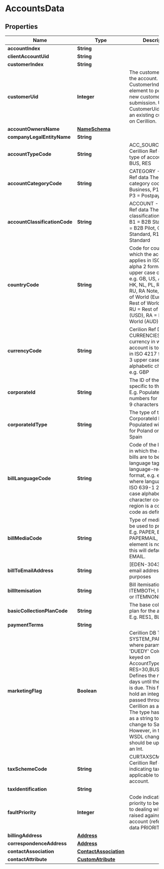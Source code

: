 
# AccountsData

## Properties
Name | Type | Description | Notes
------------ | ------------- | ------------- | -------------
**accountIndex** | **String** |  | 
**clientAccountUid** | **String** |  | 
**customerIndex** | **String** |  |  [optional]
**customerUid** | **Integer** | The customer owning the account.   Use the CustomerIndex element to point to a new customer in the submission.   Use the CustomerUid to point to an existing customer on Cerillion.  |  [optional]
**accountOwnersName** | [**NameSchema**](NameSchema.md) |  | 
**companyLegalEntityName** | **String** |  | 
**accountTypeCode** | **String** | ACC_SOURCE - Cerillion Ref data The type of account, e.g. BUS, RES  | 
**accountCategoryCode** | **String** | CATEGORY - Cerillion Ref data The account category code, e.g. FI &#x3D; Business, P1 &#x3D; Prepay, P3 &#x3D; Postpay  | 
**accountClassificationCode** | **String** | ACCOUNT - Cerillion Ref data The account classification code,e.g. B1 &#x3D; B2B Standard, B2 &#x3D; B2B Pilot, C1 &#x3D; CRIL Standard, R1 &#x3D; B2C Standard  | 
**countryCode** | **String** | Code for country to which the account applies in ISO 3166-1 alpha 2 format  – i.e. 2 upper case characters, e.g. GB, US, AU, DE, ES, HK, NL, PL, RW, RG, RU, RA Note, RW &#x3D; Rest of World (Euro), RG &#x3D; Rest of World (GBP), RU &#x3D; Rest of World (USD), RA &#x3D; Rest of World (AUD)  | 
**currencyCode** | **String** | Cerilion Ref Data&#x3D; CURRENCIES Code for currency in which account is to be billed in ISO 4217 form  – i.e. 3 upper case alphabetic characters, e.g. GBP  | 
**corporateId** | **String** | The ID of the company specific to the country E.g. Populated with 9 numbers for Poland or 9 characters for Spain  |  [optional]
**corporateIdType** | **String** | The type of the CorporateId E.g. Populated with Regon for Poland or CIF for Spain  |  [optional]
**billLanguageCode** | **String** | Code of the language in which the account&#39;s bills are to be printed language tag language-region format, e.g. en-GB, where language is an ISO 639-1 2 lower case alphabetic character code and region is a country code as defined above.  | 
**billMediaCode** | **String** | Type of media that will be used to produce bill. E.g. PAPER, EMAIL, PAPERMAIL, NOBILL If element is not supplied this will default to EMAIL.  |  [optional]
**billToEmailAddress** | **String** | [EDEN-3043] The email address for billing purposes  |  [optional]
**billItemisation** | **String** | Bill itemisation. One of&#x3D; ITEMBOTH, ITEMCSVO or ITEMNONE | 
**basicCollectionPlanCode** | **String** | The base collection plan for the account, E.g. RES1, BLUE, SME1 | 
**paymentTerms** | **String** |  | 
**marketingFlag** | **Boolean** | Cerillion DB Table- SYSTEM_PARAMETERS where param_code &#x3D; &#39;DUEDY&#39; Column is keyed on AccountTypeCode.e.g. RES&#x3D;30,BUS&#x3D;45 Defines the number of days until the payment is due. This field must hold an integer as it is passed through to Cerillion as an integer. The type has been left as a string to avoid a change to Salesforce. However, in the next WSDL change this should be updated to an Int.  | 
**taxSchemeCode** | **String** | CURTAXSCMS - Cerillion Ref data Code indicating tax scheme applicable to the account.  | 
**taxIdentification** | **String** |  | 
**faultPriority** | **Integer** | Code indicating the priority to be assigned to dealing with faults raised against this account (reference data PRIORITY)  | 
**billingAddress** | [**Address**](Address.md) |  | 
**correspondenceAddress** | [**Address**](Address.md) |  |  [optional]
**contactAssociation** | [**ContactAssociation**](ContactAssociation.md) |  |  [optional]
**contactAttribute** | [**CustomAtribute**](CustomAtribute.md) |  |  [optional]



